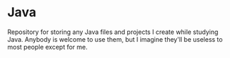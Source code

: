 # Java
Repository for storing any Java files and projects I create while studying Java.  Anybody is welcome to use them, but I imagine they'll be useless to most people except for me.
